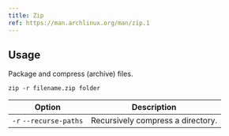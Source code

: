 ```yaml
---
title: Zip
ref: https://man.archlinux.org/man/zip.1
---
```


## Usage

Package and compress (archive) files.

```shell
zip -r filename.zip folder
```

| Option | Description |
| --- | --- |
| `-r` `--recurse-paths` | Recursively compress a directory. |
